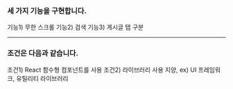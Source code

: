 ### **세 가지 기능**을 구현합니다.

기능1) 무한 스크롤
기능2) 검색
기능3) 게시글 탭 구분

---

### **조건**은 다음과 같습니다.

조건1) React 함수형 컴포넌트를 사용
조건2) 라이브러리 사용 지양, ex) UI 프레임워크, 유틸리티 라이브러리
